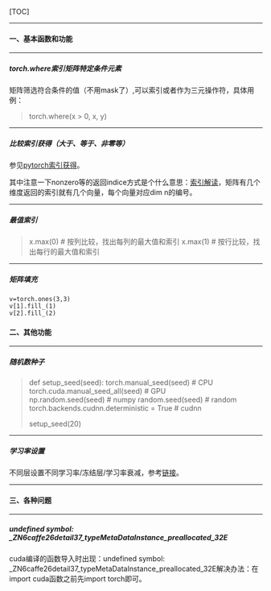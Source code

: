 [TOC]

---



#### 一、基本函数和功能

---

##### torch.where索引矩阵特定条件元素

矩阵筛选符合条件的值（不用mask了）,可以索引或者作为三元操作符，具体用例：

> torch.where(x > 0, x, y)

---

##### 比较索引获得（大于、等于、非零等）

参见[pytorch索引获得](https://blog.csdn.net/luolinll1212/article/details/82224491)。

其中注意一下nonzero等的返回indice方式是个什么意思：[索引解读](https://blog.csdn.net/monchin/article/details/79750216)，矩阵有几个维度返回的索引就有几个向量，每个向量对应dim n的编号。

---

##### 最值索引

> x.max(0)    # 按列比较，找出每列的最大值和索引
> x.max(1)    # 按行比较，找出每行的最大值和索引

---

##### 矩阵填充
```
v=torch.ones(3,3)  
v[1].fill_(1)  
v[2].fill_(2)  
```


#### 二、其他功能

---

##### 随机数种子

> def setup_seed(seed):
> 	torch.manual_seed(seed)					 # CPU
> 	torch.cuda.manual_seed_all(seed)	   # GPU	
> 	np.random.seed(seed)						 # numpy
> 	random.seed(seed)							  # random
> 	torch.backends.cudnn.deterministic = True	# cudnn
>
> setup_seed(20)

---

##### 学习率设置

不同层设置不同学习率/冻结层/学习率衰减，参考[链接](https://mp.weixin.qq.com/s?__biz=MzU3NjE4NjQ4MA==&mid=2247485953&idx=2&sn=3ae788b7d643541254ba311f7a7faced&chksm=fd16fb1eca61720870bc58c1a465a346cf2c6a7e8bea39e4b3d582474b595021f3a5b635086d&mpshare=1&scene=1&srcid=0829lJpVJIPQYhNhBEfJ29MZ&sharer_sharetime=1567053900915&sharer_shareid=3cd6dd8f62fdaf4fb8c6de4adbc2f2cd&key=d7c08afaa78fc97e93c23f5f63f9f26051024a83eb55c77f75945dc77fe4c810a94114011509d35616f231381746f42ba7ba594c944ba04dba7551ae1ad01aa83514470e5f933bddf4a332691b04f510&ascene=1&uin=MjQyNDcwMDIwNQ%3D%3D&devicetype=Windows+10&version=62060833&lang=zh_CN&pass_ticket=D0cRCwsVGQnm6JbMF7YpEVwfJFqP1rF8o7L%2BiLBh1TW%2FDh%2BJLNUcwfggb7it%2Bu0P)。

---





#### 三、各种问题

---

##### undefined symbol: _ZN6caffe26detail37_typeMetaDataInstance_preallocated_32E

cuda编译的函数导入时出现：undefined symbol: _ZN6caffe26detail37_typeMetaDataInstance_preallocated_32E解决办法：在import cuda函数之前先import torch即可。

